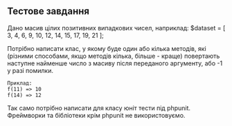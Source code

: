 ## Тестове завдання

Дано масив цілих позитивних випадкових чисел, наприклад: $dataset = [ 3, 4, 6, 9,
10, 12, 14, 15, 17, 19, 21 ];

Потрібно написати клас, у якому буде один або кілька методів, які (різними
способами, якщо методів кілька, більше - краще) повертають наступне найменше
число з масиву після переданого аргументу, або -1 у разі помилки.

```
Приклад:
f(11) => 10
f(14) => 12
```

Так само потрібно написати для класу юніт тести під phpunit. Фреймворки та
бібліотеки крім phpunit не використовуємо.
